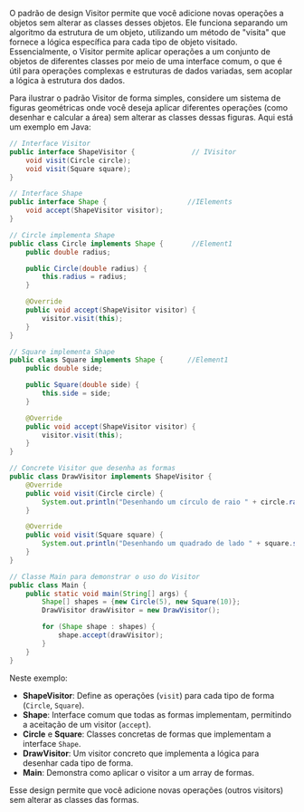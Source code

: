 O padrão de design Visitor permite que você adicione
novas operações a objetos sem alterar as classes desses
objetos. Ele funciona separando um algoritmo da estrutura de um
objeto, utilizando um método de "visita" que fornece a lógica
específica para cada tipo de objeto visitado. Essencialmente,
o Visitor permite aplicar operações a um conjunto de objetos
de diferentes classes por meio de uma interface comum, o que
é útil para operações complexas e estruturas de dados
variadas, sem acoplar a lógica à estrutura dos dados.

Para ilustrar o padrão Visitor de forma simples, considere
um sistema de figuras geométricas onde você deseja aplicar
diferentes operações (como desenhar e calcular a área)
sem alterar as classes dessas figuras. Aqui está um exemplo
em Java:

```java
// Interface Visitor
public interface ShapeVisitor {              // IVisitor
    void visit(Circle circle);
    void visit(Square square);
}

// Interface Shape
public interface Shape {                    //IElements
    void accept(ShapeVisitor visitor);
}

// Circle implementa Shape
public class Circle implements Shape {       //Element1
    public double radius;

    public Circle(double radius) {
        this.radius = radius;
    }

    @Override
    public void accept(ShapeVisitor visitor) {
        visitor.visit(this);
    }
}

// Square implementa Shape
public class Square implements Shape {      //Element1
    public double side;

    public Square(double side) {
        this.side = side;
    }

    @Override
    public void accept(ShapeVisitor visitor) {
        visitor.visit(this);
    }
}

// Concrete Visitor que desenha as formas
public class DrawVisitor implements ShapeVisitor {
    @Override
    public void visit(Circle circle) {
        System.out.println("Desenhando um círculo de raio " + circle.radius);
    }

    @Override
    public void visit(Square square) {
        System.out.println("Desenhando um quadrado de lado " + square.side);
    }
}

// Classe Main para demonstrar o uso do Visitor
public class Main {
    public static void main(String[] args) {
        Shape[] shapes = {new Circle(5), new Square(10)};
        DrawVisitor drawVisitor = new DrawVisitor();

        for (Shape shape : shapes) {
            shape.accept(drawVisitor);
        }
    }
}
```

Neste exemplo:

- **ShapeVisitor**: Define as operações (`visit`) para cada tipo de forma (`Circle`, `Square`).
- **Shape**: Interface comum que todas as formas implementam, permitindo a aceitação de um visitor (`accept`).
- **Circle** e **Square**: Classes concretas de formas que implementam a interface `Shape`.
- **DrawVisitor**: Um visitor concreto que implementa a lógica para desenhar cada tipo de forma.
- **Main**: Demonstra como aplicar o visitor a um array de formas.

Esse design permite que você adicione novas operações
(outros visitors) sem alterar as classes das formas.
